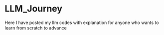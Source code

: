 # LLM_Journey
Here I have posted my llm codes with explanation for anyone who wants to learn from scratch to advance
